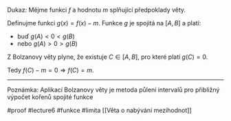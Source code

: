 Dukaz:
Mějme funkci $f$ a hodnotu $m$ splňující předpoklady věty.

Definujme funkci $g(x) = f(x) - m$. Funkce $g$ je spojitá na $[A, B]$ a platí:

- buď $g(A) < 0 < g(B)$
- nebo $g(A) > 0 > g(B)$

Z Bolzanovy věty plyne, že existuje $C \in [A, B]$, pro které platí $g(C) = 0$.

Tedy $f(C) - m = 0 \Rightarrow f(C) = m$.

---

Poznámka: Aplikací Bolzanovy věty je metoda půlení intervalů pro přibližný výpočet kořenů spojité funkce


#proof #lecture6 #funkce  #limita
[[Věta o nabývání mezihodnot]]
